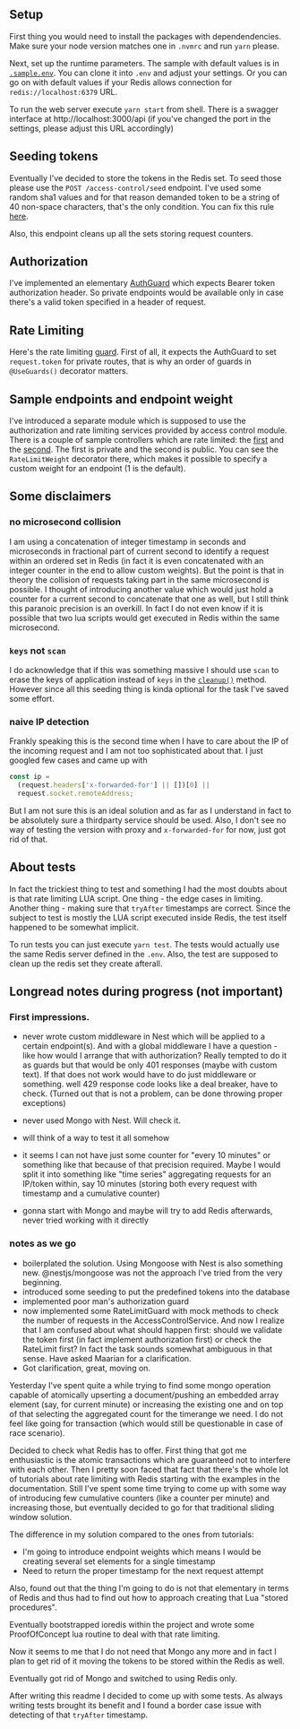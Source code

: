 ## Setup

First thing you would need to install the packages with dependendencies. Make sure your node version matches one in `.nvmrc` and run `yarn` please.

Next, set up the runtime parameters. The sample with default values is in [`.sample.env`](./.sample.env).
You can clone it into `.env` and adjust your settings. Or you can go on with default values if your Redis allows connection for `redis://localhost:6379` URL.

To run the web server execute `yarn start` from shell.
There is a swagger interface at http://localhost:3000/api (if you've changed the port in the settings, please adjust this URL accordingly)

## Seeding tokens

Eventually I've decided to store the tokens in the Redis set. To seed those please use the `POST /access-control/seed` endpoint. I've used some random sha1 values and for that reason demanded token to be a string of 40 non-space characters, that's the only condition. You can fix this rule [here](./src/modules/access-control/dto/index.ts).

Also, this endpoint cleans up all the sets storing request counters.

## Authorization

I've implemented an elementary [AuthGuard](./src/domain/guards/auth-guard.ts) which expects Bearer token authorization header. So private endpoints would be available only in case there's a valid token specified in a header of request.

## Rate Limiting
Here's the rate limiting [guard](./src/domain/guards/rate-limit-guard.ts). First of all, it expects the AuthGuard to set `request.token` for private routes, that is why an order of guards in `@UseGuards()` decorator matters.

## Sample endpoints and endpoint weight

I've introduced a separate module which is supposed to use the authorization and rate limiting services provided by access control module. There is a couple of sample controllers which are rate limited: the [first](./src/modules/business/first.controller.ts) and the [second](./src/modules/business/second.controller.ts). The first is private and the second is public. You can see the `RateLimitWeight` decorator there, which makes it possible to specify a custom weight for an endpoint (1 is the default).

## Some disclaimers

### no microsecond collision
I am using a concatenation of integer timestamp in seconds and microseconds in fractional part of current second to identify a request within an ordered set in Redis (in fact it is even concatenated with an integer counter in the end to allow custom weights). But the point is that in theory the collision of requests taking part in the same microsecond is possible. I thought of introducing another value which would just hold a counter for a current second to concatenate that one as well, but I still think this paranoic precision is an overkill. In fact I do not even know if it is possible that two lua scripts would get executed in Redis within the same microsecond.

### `keys` not `scan`
I do acknowledge that if this was something massive I should use `scan` to erase the keys of application instead of `keys` in the [`cleanup()`](./src/modules/redis/redis.service.ts) method. However since all this seeding thing is kinda optional for the task I've saved some effort.

### naive IP detection
Frankly speaking this is the second time when I have to care about the IP of the incoming request and I am not too sophisticated about that. I just googled few cases and came up with
```ts
const ip =
  (request.headers['x-forwarded-for'] || [])[0] ||
  request.socket.remoteAddress;
```
But I am not sure this is an ideal solution and as far as I understand in fact to be absolutely sure a thirdparty service should be used. Also, I don't see no way of testing the version with proxy and `x-forwarded-for` for now, just got rid of that.


## About tests

In fact the trickiest thing to test and something I had the most doubts about is that rate limiting LUA script. One thing - the edge cases in limiting. Another thing - making sure that `tryAfter` timestamps are correct.
Since the subject to test is mostly the LUA script executed inside Redis, the test itself happened to be somewhat implicit.

To run tests you can just execute `yarn test`. The tests would actually use the same Redis server defined in the `.env`. Also, the test are supposed to clean up the redis set they create afterall.


## Longread notes during progress (not important)

### First impressions.

- never wrote custom middleware in Nest which will be applied to a certain endpoint(s). And with a global middleware I have a question - like how would I arrange that with authorization? Really tempted to do it as guards but that would be only 401 responses (maybe with custom text). If that does not work would have to do just middleware or something. well 429 response code looks like a deal breaker, have to check. (Turned out that is not a problem, can be done throwing proper exceptions)

- never used Mongo with Nest. Will check it.

- will think of a way to test it all somehow

- it seems I can not have just some counter for "every 10 minutes" or something like that because of that precision required. Maybe I would split it into something like "time series" aggregating requests for an IP/token within, say 10 minutes (storing both every request with timestamp and a cumulative counter)

- gonna start with Mongo and maybe will try to add Redis afterwards, never tried working with it directly

### notes as we go

- boilerplated the solution. Using Mongoose with Nest is also something new. @nestjs/mongoose was not the approach I've tried from the very beginning.
- introduced some seeding to put the predefined tokens into the database
- implemented poor man's authorization guard
- now implemented some RateLimitGuard with mock methods to check the number of requests in the AccessControlService. And now I realize that I am confused about what should happen first: should we validate the token first (in fact implement authorization first) or check the RateLimit first? In fact the task sounds somewhat ambiguous in that sense. Have asked Maarian for a clarification.
- Got clarification, great, moving on.

Yesterday I've spent quite a while trying to find some mongo operation capable of atomically upserting a document/pushing an embedded array element (say, for current minute) or increasing the existing one and on top of that selecting the aggregated count for the timerange we need. I do not feel like going for transaction (which would still be questionable in case of race scenario).

Decided to check what Redis has to offer. First thing that got me enthusiastic is the atomic transactions which are guaranteed not to interfere with each other. Then I pretty soon faced that fact that there's the whole lot of tutorials about rate limiting with Redis starting with the examples in the documentation.
Still I've spent some time trying to come up with some way of introducing few cumulative counters (like a counter per minute) and increasing those, but eventually decided to go for that traditional sliding window solution.

The difference in my solution compared to the ones from tutorials:
- I'm going to introduce endpoint weights which means I would be creating several set elements for a single timestamp
- Need to return the proper timestamp for the next request attempt

Also, found out that the thing I'm going to do is not that elementary in terms of Redis and thus had to find out how to approach creating that Lua "stored procedures".

Eventually bootstrapped ioredis within the project and wrote some ProofOfConcept lua routine to deal with that rate limiting.

Now it seems to me that I do not need that Mongo any more and in fact I plan to get rid of it moving the tokens to be stored within the Redis as well.

Eventually got rid of Mongo and switched to using Redis only.

After writing this readme I decided to come up with some tests. As always writing tests brought its benefit and I found a border case issue with detecting of that `tryAfter` timestamp.

